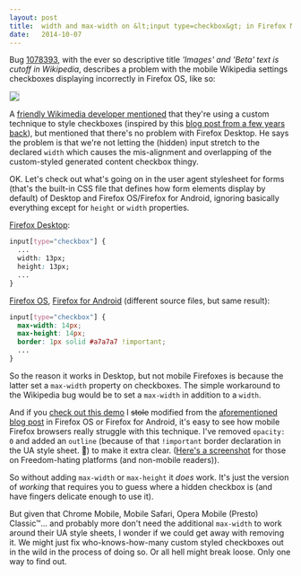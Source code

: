 ```yaml
---
layout: post
title:  width and max-width on &lt;input type=checkbox&gt; in Firefox Mobile
date:   2014-10-07
---
```


Bug [1078393][bug], with the ever so descriptive title *'Images' and 'Beta' text is cutoff in Wikipedia*, describes a problem with the mobile Wikipedia settings checkboxes displaying incorrectly in Firefox OS, like so:

<img src="https://miketaylr.com/posts/assets/cutoff.png" style="border:1px solid #ccc; max-width: 100%;">

A [friendly Wikimedia developer mentioned][comment] that they're using a custom technique to style checkboxes (inspired by this [blog post from a few years back][hack]), but mentioned that there's no problem with Firefox Desktop. He says the problem is that we're not letting the (hidden) input stretch to the declared `width` which causes the mis-alignment and overlapping of the custom-styled generated content checkbox thingy.

OK. Let's check out what's going on in the user agent stylesheet for forms (that's the built-in CSS file that defines how form elements display by default) of Desktop and Firefox OS/Firefox for Android, ignoring basically everything except for `height` or `width` properties.

[Firefox Desktop][1]:

```css
input[type="checkbox"] {
  ...
  width: 13px;
  height: 13px;
  ...
}
```


[Firefox OS][2], [Firefox for Android][3] (different source files, but same result):

```css
input[type="checkbox"] {
  max-width: 14px;
  max-height: 14px;
  border: 1px solid #a7a7a7 !important;
  ...
}
```

So the reason it works in Desktop, but not mobile Firefoxes is because the latter set a `max-width` property on checkboxes. The simple workaround to the Wikipedia bug would be to set a `max-width` in addition to a `width`.

And if you [check out this demo][demo] I <strike>stole</strike> modified from the [aforementioned blog post][hack] in Firefox OS or Firefox for Android, it's easy to see how mobile Firefox browsers really struggle with this technique. I've removed `opacity: 0` and added an `outline` (because of that `!important` border declaration in the UA style sheet. 💩) to make it extra clear. ([Here's a screenshot][screenshot] for those on Freedom-hating platforms (and non-mobile readers)).

So without adding `max-width` or `max-height` it *does* work. It's just the version of *working* that requires you to guess where a hidden checkbox is (and have fingers delicate enough to use it).

But given that Chrome Mobile, Mobile Safari, Opera Mobile (Presto) Classic™... and probably more don't need the additional `max-width` to work around their UA style sheets, I wonder if we could get away with removing it. We might just fix who-knows-how-many custom styled checkboxes out in the wild in the process of doing so. Or all hell might break loose. Only one way to find out.


[bug]: https://bugzilla.mozilla.org/show_bug.cgi?id=1078393
[comment]: https://bugzilla.mozilla.org/show_bug.cgi?id=1078393#c6
[hack]: http://tympanus.net/codrops/2012/09/13/button-switches-with-checkboxes-and-css3-fanciness/
[1]: http://mxr.mozilla.org/mozilla-central/source/layout/style/forms.css#501
[2]: http://mxr.mozilla.org/mozilla-central/source/b2g/chrome/content/content.css#180
[3]: http://mxr.mozilla.org/mozilla-central/source/mobile/android/themes/core/content.css#180
[demo]: https://miketaylr.com/bzla/1078393-1.html
[screenshot]: https://miketaylr.com/posts/assets/inputwidths.png